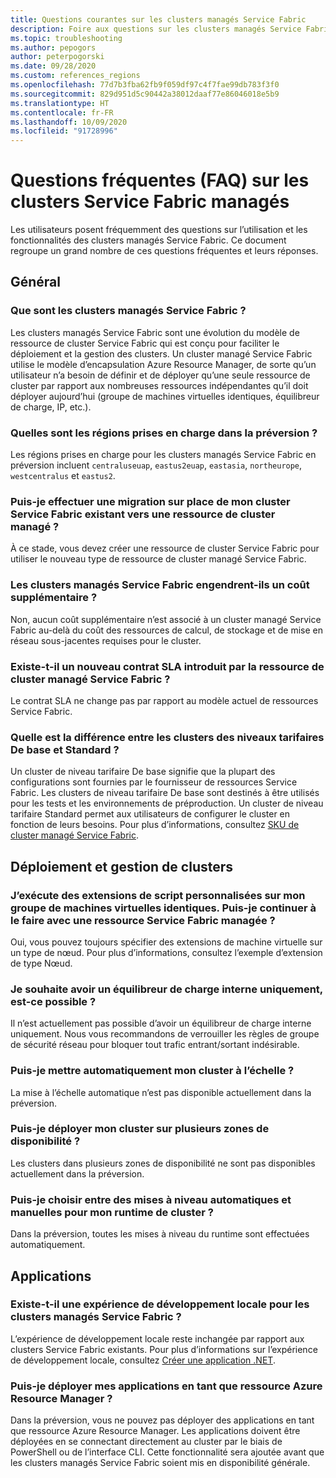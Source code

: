 ```yaml
---
title: Questions courantes sur les clusters managés Service Fabric
description: Foire aux questions sur les clusters managés Service Fabric, notamment les capacités, les cas d’usage et les scénarios courants.
ms.topic: troubleshooting
ms.author: pepogors
author: peterpogorski
ms.date: 09/28/2020
ms.custom: references_regions
ms.openlocfilehash: 77d7b3fba62fb9f059df97c4f7fae99db783f3f0
ms.sourcegitcommit: 829d951d5c90442a38012daaf77e86046018e5b9
ms.translationtype: HT
ms.contentlocale: fr-FR
ms.lasthandoff: 10/09/2020
ms.locfileid: "91728996"
---
```

# <a name="service-fabric-managed-clusters-frequently-asked-questions"></a>Questions fréquentes (FAQ) sur les clusters Service Fabric managés

Les utilisateurs posent fréquemment des questions sur l’utilisation et les fonctionnalités des clusters managés Service Fabric. Ce document regroupe un grand nombre de ces questions fréquentes et leurs réponses.

## <a name="general"></a>Général

### <a name="what-are-service-fabric-managed-clusters"></a>Que sont les clusters managés Service Fabric ?

Les clusters managés Service Fabric sont une évolution du modèle de ressource de cluster Service Fabric qui est conçu pour faciliter le déploiement et la gestion des clusters. Un cluster managé Service Fabric utilise le modèle d’encapsulation Azure Resource Manager, de sorte qu’un utilisateur n’a besoin de définir et de déployer qu’une seule ressource de cluster par rapport aux nombreuses ressources indépendantes qu’il doit déployer aujourd’hui (groupe de machines virtuelles identiques, équilibreur de charge, IP, etc.).

### <a name="what-regions-are-supported-in-the-preview"></a>Quelles sont les régions prises en charge dans la préversion ?

Les régions prises en charge pour les clusters managés Service Fabric en préversion incluent `centraluseuap`, `eastus2euap`, `eastasia`, `northeurope`, `westcentralus` et `eastus2`.

### <a name="can-i-do-an-in-place-migration-of-my-existing-service-fabric-cluster-to-a-managed-cluster-resource"></a>Puis-je effectuer une migration sur place de mon cluster Service Fabric existant vers une ressource de cluster managé ?

À ce stade, vous devez créer une ressource de cluster Service Fabric pour utiliser le nouveau type de ressource de cluster managé Service Fabric.

### <a name="is-there-an-additional-cost-for-service-fabric-managed-clusters"></a>Les clusters managés Service Fabric engendrent-ils un coût supplémentaire ?

Non, aucun coût supplémentaire n’est associé à un cluster managé Service Fabric au-delà du coût des ressources de calcul, de stockage et de mise en réseau sous-jacentes requises pour le cluster.

### <a name="is-there-a-new-sla-introduced-by-the-service-fabric-managed-cluster-resource"></a>Existe-t-il un nouveau contrat SLA introduit par la ressource de cluster managé Service Fabric ?

Le contrat SLA ne change pas par rapport au modèle actuel de ressources Service Fabric.

### <a name="what-is-the-difference-between-a-basic-and-standard-sku-cluster"></a>Quelle est la différence entre les clusters des niveaux tarifaires De base et Standard ?

Un cluster de niveau tarifaire De base signifie que la plupart des configurations sont fournies par le fournisseur de ressources Service Fabric. Les clusters de niveau tarifaire De base sont destinés à être utilisés pour les tests et les environnements de préproduction. Un cluster de niveau tarifaire Standard permet aux utilisateurs de configurer le cluster en fonction de leurs besoins. Pour plus d’informations, consultez [SKU de cluster managé Service Fabric](https://docs.microsoft.com/azure/service-fabric/overview-managed-cluster#service-fabric-managed-cluster-skus).

## <a name="cluster-deployment-and-management"></a>Déploiement et gestion de clusters

### <a name="i-run-custom-script-extensions-on-my-virtual-machine-scale-set-can-i-continue-to-do-that-with-a-managed-service-fabric-resource"></a>J’exécute des extensions de script personnalisées sur mon groupe de machines virtuelles identiques. Puis-je continuer à le faire avec une ressource Service Fabric managée ?

Oui, vous pouvez toujours spécifier des extensions de machine virtuelle sur un type de nœud. Pour plus d’informations, consultez l’exemple d’extension de type Nœud.

### <a name="i-want-to-have-an-internal-only-load-balancer-is-that-possible"></a>Je souhaite avoir un équilibreur de charge interne uniquement, est-ce possible ?

Il n’est actuellement pas possible d’avoir un équilibreur de charge interne uniquement. Nous vous recommandons de verrouiller les règles de groupe de sécurité réseau pour bloquer tout trafic entrant/sortant indésirable.

### <a name="can-i-autoscale-my-cluster"></a>Puis-je mettre automatiquement mon cluster à l’échelle ? 
La mise à l’échelle automatique n’est pas disponible actuellement dans la préversion.

### <a name="can-i-deploy-my-cluster-across-availability-zones"></a>Puis-je déployer mon cluster sur plusieurs zones de disponibilité ? 
Les clusters dans plusieurs zones de disponibilité ne sont pas disponibles actuellement dans la préversion.

### <a name="can-i-select-between-automatic-and-manual-upgrades-for-my-cluster-runtime"></a>Puis-je choisir entre des mises à niveau automatiques et manuelles pour mon runtime de cluster ? 
Dans la préversion, toutes les mises à niveau du runtime sont effectuées automatiquement.

## <a name="applications"></a>Applications

### <a name="is-there-a-local-development-experience-for-service-fabric-managed-clusters"></a>Existe-t-il une expérience de développement locale pour les clusters managés Service Fabric ?

L’expérience de développement locale reste inchangée par rapport aux clusters Service Fabric existants. Pour plus d’informations sur l’expérience de développement locale, consultez [Créer une application .NET](https://docs.microsoft.com/azure/service-fabric/service-fabric-quickstart-dotnet).

### <a name="can-i-deploy-my-applications-as-an-azure-resource-manager-resource"></a>Puis-je déployer mes applications en tant que ressource Azure Resource Manager ?

Dans la préversion, vous ne pouvez pas déployer des applications en tant que ressource Azure Resource Manager. Les applications doivent être déployées en se connectant directement au cluster par le biais de PowerShell ou de l’interface CLI. Cette fonctionnalité sera ajoutée avant que les clusters managés Service Fabric soient mis en disponibilité générale.
